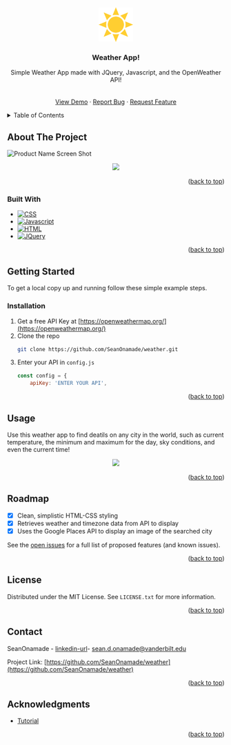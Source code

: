 <!-- Improved compatibility of back to top link: See: https://github.com/othneildrew/Best-README-Template/pull/73 -->
<a name="readme-top"></a>
<!--
*** Thanks for checking out the Best-README-Template. If you have a suggestion
*** that would make this better, please fork the repo and create a pull request
*** or simply open an issue with the tag "enhancement".
*** Don't forget to give the project a star!
*** Thanks again! Now go create something AMAZING! :D
-->



<!-- PROJECT SHIELDS -->
<!--
*** I'm using markdown "reference style" links for readability.
*** Reference links are enclosed in brackets [ ] instead of parentheses ( ).
*** See the bottom of this document for the declaration of the reference variables
*** for contributors-url, forks-url, etc. This is an optional, concise syntax you may use.
*** https://www.markdownguide.org/basic-syntax/#reference-style-links
-->
<!-- PROJECT LOGO -->
<br />
<div align="center">
  <a href="https://github.com/SeanOnamade/weather">
    <img src="images/sun.png" alt="Logo" width="80" height="80">
  </a>

<h3 align="center">Weather App!</h3>

  <p align="center">
    Simple Weather App made with JQuery, Javascript, and the OpenWeather API!
    <br />
    <br />
    <br />
    <a href="https://github.com/SeanOnamade/weather">View Demo</a>
    ·
    <a href="https://github.com/SeanOnamade/weather/issues/new?labels=bug&template=bug-report---.md">Report Bug</a>
    ·
    <a href="https://github.com/SeanOnamade/weather/issues/new?labels=enhancement&template=feature-request---.md">Request Feature</a>
  </p>
</div>

<!-- TABLE OF CONTENTS -->
<details>
  <summary>Table of Contents</summary>
  <ol>
    <li>
      <a href="#about-the-project">About The Project</a>
      <ul>
        <li><a href="#built-with">Built With</a></li>
      </ul>
    </li>
    <li>
      <a href="#getting-started">Getting Started</a>
      <ul>
        <li><a href="#installation">Installation</a></li>
      </ul>
    </li>
    <li><a href="#usage">Usage</a></li>
    <li><a href="#roadmap">Roadmap</a></li>
    <li><a href="#license">License</a></li>
    <li><a href="#contact">Contact</a></li>
    <li><a href="#acknowledgments">Acknowledgments</a></li>
  </ol>
</details>



<!-- ABOUT THE PROJECT -->
## About The Project

![Product Name Screen Shot](https://github.com/SeanOnamade/weather/blob/main/images/pagescreenshot.png)
<br />
<p align="center">
  <img src="https://github.com/SeanOnamade/weather/blob/main/weatherdemogif.gif" width="800" />
</p>

<!-- Here's a blank template to get started: To avoid retyping too much info. Do a search and replace with your text editor for the following: `github_username`, `repo_name`, `twitter_handle`, `linkedin_username`, `email_client`, `email`, `project_title`, `project_description` -->
<p align="right">(<a href="#readme-top">back to top</a>)</p>

### Built With

* [![CSS][CSS.com]][CSS-url]
* [![Javascript][Javascript.com]][Javascript-url]
* [![HTML][HTML.com]][HTML-url]
* [![JQuery][JQuery.com]][JQuery-url]

<p align="right">(<a href="#readme-top">back to top</a>)</p>



<!-- GETTING STARTED -->
## Getting Started

To get a local copy up and running follow these simple example steps.

### Installation

1. Get a free API Key at [https://openweathermap.org/](https://openweathermap.org/)
2. Clone the repo
   ```sh
   git clone https://github.com/SeanOnamade/weather.git
   ```
3. Enter your API in `config.js`
   ```js
   const config = {
       apiKey: 'ENTER YOUR API',
   ```

<p align="right">(<a href="#readme-top">back to top</a>)</p>

<!-- USAGE EXAMPLES -->
## Usage

Use this weather app to find deatils on any city in the world, such as current temperature, the minimum and maximum for the day, sky conditions, and even the current time!
<br />
<p align="center">
  <img src="https://github.com/SeanOnamade/weather/blob/main/weatherdemogif.gif" width="800" />
</p>

<p align="right">(<a href="#readme-top">back to top</a>)</p>

<!-- ROADMAP -->
## Roadmap

- [X] Clean, simplistic HTML-CSS styling
- [X] Retrieves weather and timezone data from API to display
- [X] Uses the Google Places API to display an image of the searched city

See the [open issues](https://github.com/SeanOnamade/weather/issues) for a full list of proposed features (and known issues).

<p align="right">(<a href="#readme-top">back to top</a>)</p>

<!-- LICENSE -->
## License

Distributed under the MIT License. See `LICENSE.txt` for more information.

<p align="right">(<a href="#readme-top">back to top</a>)</p>

<!-- CONTACT -->
## Contact

SeanOnamade - [linkedin-url]- sean.d.onamade@vanderbilt.edu

Project Link: [https://github.com/SeanOnamade/weather](https://github.com/SeanOnamade/weather)

<p align="right">(<a href="#readme-top">back to top</a>)</p>

<!-- ACKNOWLEDGMENTS -->
## Acknowledgments

* [Tutorial](https://www.skillshare.com/en/classes/learn-html-css-javascript-jquery-and-apis-build-a-weather-site/428313588/projects)

<p align="right">(<a href="#readme-top">back to top</a>)</p>



<!-- MARKDOWN LINKS & IMAGES -->
<!-- https://www.markdownguide.org/basic-syntax/#reference-style-links -->
[contributors-shield]: https://img.shields.io/github/contributors/SeanOnamade/weather.svg?style=for-the-badge
[contributors-url]: https://github.com/SeanOnamade/weather/graphs/contributors
[forks-shield]: https://img.shields.io/github/forks/SeanOnamade/weather.svg?style=for-the-badge
[forks-url]: https://github.com/SeanOnamade/weather/network/members
[stars-shield]: https://img.shields.io/github/stars/SeanOnamade/weather.svg?style=for-the-badge
[stars-url]: https://github.com/SeanOnamade/weather/stargazers
[issues-shield]: https://img.shields.io/github/issues/SeanOnamade/weather.svg?style=for-the-badge
[issues-url]: https://github.com/SeanOnamade/weather/issues

[linkedin-shield]: https://img.shields.io/badge/-LinkedIn-black.svg?style=for-the-badge&logo=linkedin&colorB=555
[linkedin-url]: https://linkedin.com/in/seanonamade

[OpenWeather-url]: https://openweathermap.org/ 

[HTML.com]: https://img.shields.io/badge/HTML-239120?style=for-the-badge&logo=html5&logoColor=white
[HTML-url]: https://developer.mozilla.org/en-US/docs/Web/HTML 
[CSS.com]: https://img.shields.io/badge/CSS-239120?&style=for-the-badge&logo=css3&logoColor=white
[CSS-url]: https://www.w3schools.com/css/
[Javascript.com]: https://img.shields.io/badge/JavaScript-F7DF1E?style=for-the-badge&logo=javascript&logoColor=black
[Javascript-url]: https://www.w3schools.com/js/
[React.js]: https://img.shields.io/badge/React-20232A?style=for-the-badge&logo=react&logoColor=61DAFB
[React-url]: https://reactjs.org/

[JQuery.com]: https://img.shields.io/badge/jQuery-0769AD?style=for-the-badge&logo=jquery&logoColor=white
[JQuery-url]: https://jquery.com 
